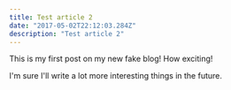 ```yaml
---
title: Test article 2
date: "2017-05-02T22:12:03.284Z"
description: "Test article 2"
---
```


This is my first post on my new fake blog! How exciting!

I'm sure I'll write a lot more interesting things in the future.

